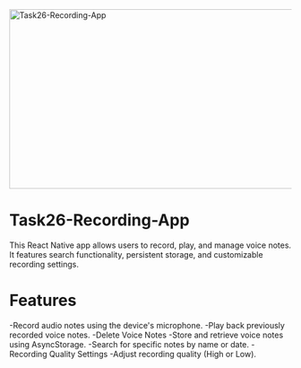 <img src="https://socialify.git.ci/Asanda001019/Task26-Recording-App/image?language=1&name=1&owner=1&pattern=Overlapping+Hexagons&stargazers=1&theme=Dark" alt="Task26-Recording-App" width="640" height="320" />
<h1> Task26-Recording-App</h1>
<p>This React Native app allows users to record, play, and manage voice notes. It features search functionality, persistent storage, and customizable recording settings.</p>

<h1>Features</h1>

-Record audio notes using the device's microphone.
-Play back previously recorded voice notes.
-Delete Voice Notes
-Store and retrieve voice notes using AsyncStorage.
-Search for specific notes by name or date.
-Recording Quality Settings
-Adjust recording quality (High or Low).


